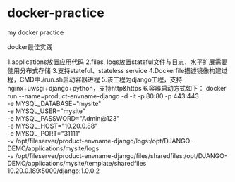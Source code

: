 # docker-practice
my docker practice

docker最佳实践

1.applications放置应用代码
2.files, logs放置stateful文件与日志，水平扩展需要使用分布式存储
3.支持stateful、stateless service
4.Dockerfile描述镜像构建过程，CMD中./run.sh启动容器进程
5.该工程为django工程，支持nginx+uwsgi+django+python，支持http&https
6.容器启动方式如下：
docker run --name=product-envname-django -d -it -p 80:80 -p 443:443 \
    -e MYSQL_DATABASE="mysite" \
    -e MYSQL_USER="mysite" \
    -e MYSQL_PASSWORD="Admin@123" \
    -e MYSQL_HOST="10.20.0.88" \
    -e MYSQL_PORT="31111" \
    -v /opt/fileserver/product-envname-django/logs:/opt/DJANGO-DEMO/applications/mysite/logs \
    -v /opt/fileserver/product-envname-django/files/sharedfiles:/opt/DJANGO-DEMO/applications/mysite/template/sharedfiles \
    10.20.0.189:5000/django:1.0.0.2
